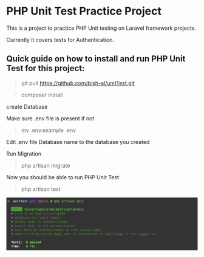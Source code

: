 # PHP Unit Test Practice Project

This is a project to practice PHP Unit testing on Laravel framework projects.

Currently it covers tests for Authentication.


## Quick guide on how to install and run PHP Unit Test for this project: 

> git pull https://github.com/bish-al/unitTest.git

> composer install

create Database

Make sure .env file is present if not
> mv .env.example .env

Edit .env file Database name to the database you created

Run Migration

> php artisan migrate

Now you should be able to run PHP Unit Test

> php artisan test

![alt text](testResult.png?raw=true)


 
